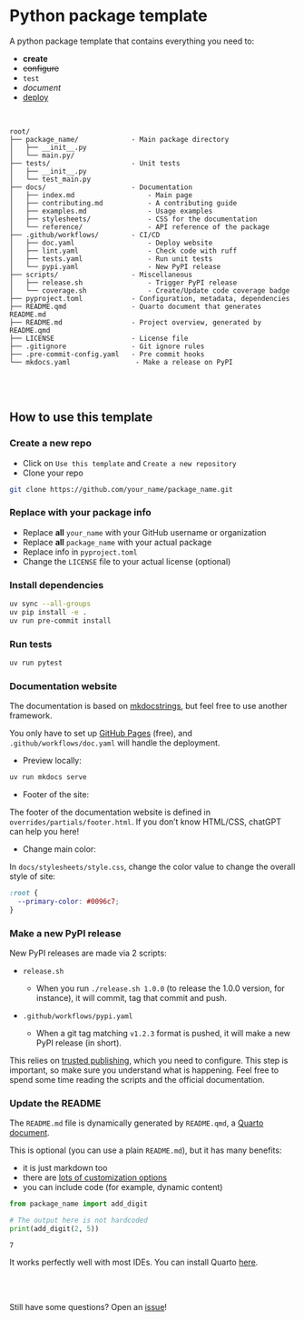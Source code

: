 # Python package template


<!-- Automatically generated, uses README.qmd to modify README.md -->

A python package template that contains everything you need to:

- **create**
- ~~configure~~
- `test`
- *document*
- <u>deploy</u>

<br>

    root/
    ├── package_name/             - Main package directory
    │   ├── __init__.py
    │   └── main.py/
    ├── tests/                    - Unit tests
    │   ├── __init__.py
    │   └── test_main.py
    ├── docs/                     - Documentation
    │   ├── index.md                  - Main page
    │   ├── contributing.md           - A contributing guide
    │   ├── examples.md               - Usage examples
    │   ├── stylesheets/              - CSS for the documentation
    │   └── reference/                - API reference of the package
    ├── .github/workflows/        - CI/CD
    │   ├── doc.yaml                  - Deploy website
    │   ├── lint.yaml                 - Check code with ruff
    │   ├── tests.yaml                - Run unit tests
    │   └── pypi.yaml                 - New PyPI release
    ├── scripts/                  - Miscellaneous
    │   ├── release.sh                - Trigger PyPI release
    │   └── coverage.sh               - Create/Update code coverage badge
    ├── pyproject.toml            - Configuration, metadata, dependencies
    ├── README.qmd                - Quarto document that generates README.md
    ├── README.md                 - Project overview, generated by README.qmd
    ├── LICENSE                   - License file
    ├── .gitignore                - Git ignore rules
    ├── .pre-commit-config.yaml   - Pre commit hooks
    └── mkdocs.yaml                - Make a release on PyPI

<br><br>

## How to use this template

### Create a new repo

- Click on `Use this template` and `Create a new repository`
- Clone your repo

``` bash
git clone https://github.com/your_name/package_name.git
```

### Replace with your package info

- Replace **all** `your_name` with your GitHub username or organization
- Replace **all** `package_name` with your actual package
- Replace info in `pyproject.toml`
- Change the `LICENSE` file to your actual license (optional)

### Install dependencies

``` bash
uv sync --all-groups
uv pip install -e .
uv run pre-commit install
```

### Run tests

``` bash
uv run pytest
```

### Documentation website

The documentation is based on
[mkdocstrings](https://mkdocstrings.github.io/), but feel free to use
another framework.

You only have to set up [GitHub Pages](https://pages.github.com/)
(free), and `.github/workflows/doc.yaml` will handle the deployment.

- Preview locally:

``` bash
uv run mkdocs serve
```

- Footer of the site:

The footer of the documentation website is defined in
`overrides/partials/footer.html`. If you don’t know HTML/CSS, chatGPT
can help you here!

- Change main color:

In `docs/stylesheets/style.css`, change the color value to change the
overall style of site:

``` css
:root {
  --primary-color: #0096c7;
}
```

### Make a new PyPI release

New PyPI releases are made via 2 scripts:

- `release.sh`

  - When you run `./release.sh 1.0.0` (to release the 1.0.0 version, for
    instance), it will commit, tag that commit and push.

- `.github/workflows/pypi.yaml`

  - When a git tag matching `v1.2.3` format is pushed, it will make a
    new PyPI release (in short).

This relies on [trusted
publishing](https://docs.pypi.org/trusted-publishers/), which you need
to configure. This step is important, so make sure you understand what
is happening. Feel free to spend some time reading the scripts and the
official documentation.

### Update the README

The `README.md` file is dynamically generated by `README.qmd`, a [Quarto
document](https://quarto.org/).

This is optional (you can use a plain `README.md`), but it has many
benefits:

- it is just markdown too
- there are [lots of customization
  options](https://quarto.org/docs/authoring/markdown-basics.html)
- you can include code (for example, dynamic content)

``` python
from package_name import add_digit

# The output here is not hardcoded
print(add_digit(2, 5))
```

    7

It works perfectly well with most IDEs. You can install Quarto
[here](https://quarto.org/docs/get-started/).

<br> <br>

Still have some questions? Open an
[issue](https://github.com/y-sunflower/template-python-package/issues)!
